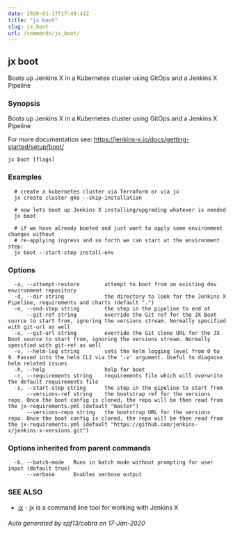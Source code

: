 ```yaml
---
date: 2020-01-17T17:49:41Z
title: "jx boot"
slug: jx_boot
url: /commands/jx_boot/
---
```

## jx boot

Boots up Jenkins X in a Kubernetes cluster using GitOps and a Jenkins X Pipeline

### Synopsis

Boots up Jenkins X in a Kubernetes cluster using GitOps and a Jenkins X Pipeline 

For more documentation see: https://jenkins-x.io/docs/getting-started/setup/boot/

```
jx boot [flags]
```

### Examples

```
  # create a kubernetes cluster via Terraform or via jx
  jx create cluster gke --skip-installation
  
  # now lets boot up Jenkins X installing/upgrading whatever is needed
  jx boot
  
  # if we have already booted and just want to apply some environment changes without
  # re-applying ingress and so forth we can start at the environment step:
  jx boot --start-step install-env
```

### Options

```
  -a, --attempt-restore        attempt to boot from an existing dev environment repository
  -d, --dir string             the directory to look for the Jenkins X Pipeline, requirements and charts (default ".")
  -e, --end-step string        the step in the pipeline to end at
      --git-ref string         override the Git ref for the JX Boot source to start from, ignoring the versions stream. Normally specified with git-url as well
  -u, --git-url string         override the Git clone URL for the JX Boot source to start from, ignoring the versions stream. Normally specified with git-ref as well
  -v, --helm-log string        sets the helm logging level from 0 to 9. Passed into the helm CLI via the '-v' argument. Useful to diagnose helm related issues
  -h, --help                   help for boot
  -r, --requirements string    requirements file which will overwrite the default requirements file
  -s, --start-step string      the step in the pipeline to start from
      --versions-ref string    the bootstrap ref for the versions repo. Once the boot config is cloned, the repo will be then read from the jx-requirements.yml (default "master")
      --versions-repo string   the bootstrap URL for the versions repo. Once the boot config is cloned, the repo will be then read from the jx-requirements.yml (default "https://github.com/jenkins-x/jenkins-x-versions.git")
```

### Options inherited from parent commands

```
  -b, --batch-mode   Runs in batch mode without prompting for user input (default true)
      --verbose      Enables verbose output
```

### SEE ALSO

* [jx](/commands/jx/)	 - jx is a command line tool for working with Jenkins X

###### Auto generated by spf13/cobra on 17-Jan-2020
